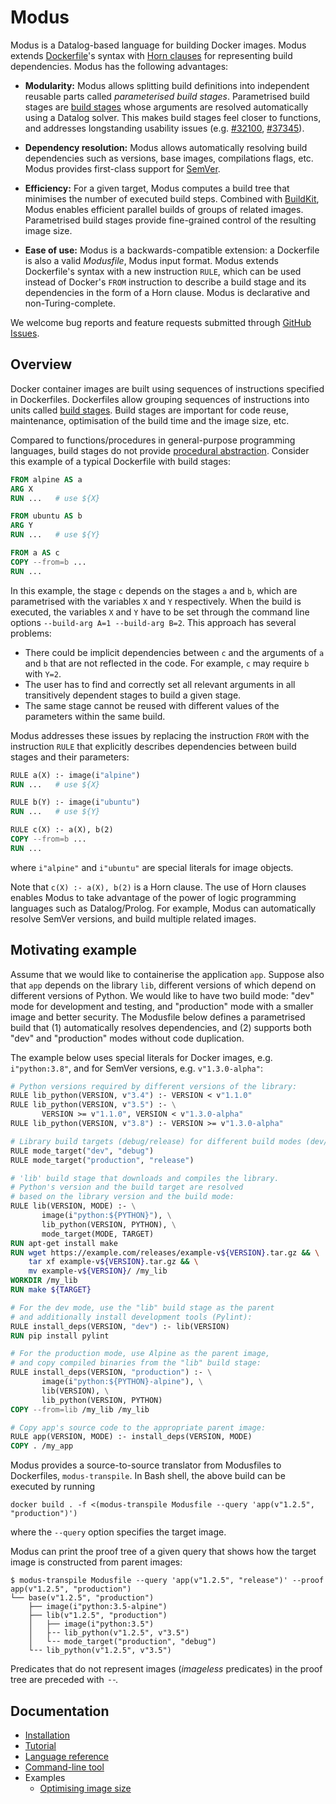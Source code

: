 # Modus

Modus is a Datalog-based language for building Docker images. Modus extends [Dockerfile](https://docs.docker.com/engine/reference/builder/)'s syntax with [Horn clauses](https://en.wikipedia.org/wiki/Horn_clause) for representing build dependencies. Modus has the following advantages:

- __Modularity:__ Modus allows splitting build definitions into independent reusable parts called _parameterised build stages_. Parametrised build stages are [build stages](https://docs.docker.com/develop/develop-images/multistage-build/) whose arguments are resolved automatically using a Datalog solver. This makes build stages feel closer to functions, and addresses longstanding usability issues (e.g. [#32100](https://github.com/moby/moby/issues/32100), [#37345](https://github.com/moby/moby/issues/32100)).

- __Dependency resolution:__ Modus allows automatically resolving build dependencies such as versions, base images, compilations flags, etc. Modus provides first-class support for [SemVer](https://semver.org/).

- __Efficiency:__ For a given target, Modus computes a build tree that minimises the number of executed build steps. Combined with [BuildKit](https://github.com/moby/buildkit), Modus enables efficient parallel builds of groups of related images. Parametrised build stages provide fine-grained control of the resulting image size.

- __Ease of use:__ Modus is a backwards-compatible extension: a Dockerfile is also a valid _Modusfile_, Modus input format. Modus extends Dockerfile's syntax with a new instruction `RULE`, which can be used instead of Docker's `FROM` instruction to describe a build stage and its dependencies in the form of a Horn clause. Modus is declarative and non-Turing-complete.

We welcome bug reports and feature requests submitted through [GitHub Issues](https://github.com/mechtaev/modus/issues).

## Overview

Docker container images are built using sequences of instructions specified in Dockerfiles. Dockerfiles allow grouping sequences of instructions into units called [build stages](https://docs.docker.com/develop/develop-images/multistage-build/). Build stages are important for code reuse, maintenance, optimisation of the build time and the image size, etc.

Compared to functions/procedures in general-purpose programming languages, build stages do not provide [procedural abstraction](http://www.eecs.qmul.ac.uk/~mmh/AMCM048/abstraction/procedural.html). Consider this example of a typical Dockerfile with build stages:

```Dockerfile
FROM alpine AS a
ARG X
RUN ...   # use ${X}

FROM ubuntu AS b
ARG Y
RUN ...   # use ${Y}

FROM a AS c
COPY --from=b ...
RUN ...
```

In this example, the stage `c` depends on the stages `a` and `b`, which are parametrised with the variables `X` and `Y` respectively. When the build is executed, the variables `X` and `Y` have to be set through the command line options `--build-arg A=1 --build-arg B=2`. This approach has several problems:
- There could be implicit dependencies between `c` and the arguments of `a` and `b` that are not reflected in the code. For example, `c` may require `b` with `Y=2`.
- The user has to find and correctly set all relevant arguments in all transitively dependent stages to build a given stage.
- The same stage cannot be reused with different values of the parameters within the same build.

Modus addresses these issues by replacing the instruction `FROM` with the instruction `RULE` that explicitly describes dependencies between build stages and their parameters:

```Dockerfile
RULE a(X) :- image(i"alpine")
RUN ...   # use ${X}

RULE b(Y) :- image(i"ubuntu")
RUN ...   # use ${Y}

RULE c(X) :- a(X), b(2)
COPY --from=b ...
RUN ...
```

where `i"alpine"` and `i"ubuntu"` are special literals for image objects.

Note that `c(X) :- a(X), b(2)` is a Horn clause. The use of Horn clauses enables Modus to take advantage of the power of logic programming languages such as Datalog/Prolog. For example, Modus can automatically resolve SemVer versions, and build multiple related images.


## Motivating example

Assume that we would like to containerise the application `app`. Suppose also that `app` depends on the library `lib`, different versions of which depend on different versions of Python. We would like to have two build mode: "dev" mode for development and testing, and "production" mode with a smaller image and better security. The Modusfile below defines a parametrised build that (1) automatically resolves dependencies, and (2) supports both "dev" and "production" modes without code duplication. 

The example below uses special literals for Docker images, e.g. `i"python:3.8"`, and for SemVer versions, e.g. `v"1.3.0-alpha"`:

```Dockerfile
# Python versions required by different versions of the library:
RULE lib_python(VERSION, v"3.4") :- VERSION < v"1.1.0"
RULE lib_python(VERSION, v"3.5") :- \
       VERSION >= v"1.1.0", VERSION < v"1.3.0-alpha"
RULE lib_python(VERSION, v"3.8") :- VERSION >= v"1.3.0-alpha"

# Library build targets (debug/release) for different build modes (dev/production):
RULE mode_target("dev", "debug")
RULE mode_target("production", "release")

# 'lib' build stage that downloads and compiles the library. 
# Python's version and the build target are resolved
# based on the library version and the build mode:
RULE lib(VERSION, MODE) :- \
       image(i"python:${PYTHON}"), \
       lib_python(VERSION, PYTHON), \
       mode_target(MODE, TARGET)
RUN apt-get install make
RUN wget https://example.com/releases/example-v${VERSION}.tar.gz && \
    tar xf example-v${VERSION}.tar.gz && \
    mv example-v${VERSION}/ /my_lib
WORKDIR /my_lib
RUN make ${TARGET}

# For the dev mode, use the "lib" build stage as the parent
# and additionally install development tools (Pylint):
RULE install_deps(VERSION, "dev") :- lib(VERSION)
RUN pip install pylint

# For the production mode, use Alpine as the parent image, 
# and copy compiled binaries from the "lib" build stage:
RULE install_deps(VERSION, "production") :- \
       image(i"python:${PYTHON}-alpine"), \
       lib(VERSION), \
       lib_python(VERSION, PYTHON)
COPY --from=lib /my_lib /my_lib

# Copy app's source code to the appropriate parent image:
RULE app(VERSION, MODE) :- install_deps(VERSION, MODE)
COPY . /my_app
```

Modus provides a source-to-source translator from Modusfiles to Dockerfiles, `modus-transpile`. In Bash shell, the above build can be executed by running 

    docker build . -f <(modus-transpile Modusfile --query 'app(v"1.2.5", "production")')

where the `--query` option specifies the target image.

Modus can print the proof tree of a given query that shows how the target image is constructed from parent images:

    $ modus-transpile Modusfile --query 'app(v"1.2.5", "release")' --proof
    app(v"1.2.5", "production")
    └── base(v"1.2.5", "production")
        ├── image(i"python:3.5-alpine")
        ├── lib(v"1.2.5", "production")
        │   ├── image(i"python:3.5")
        │   ├╶╶ lib_python(v"1.2.5", v"3.5")
        │   └╶╶ mode_target("production", "debug")
        └╶╶ lib_python(v"1.2.5", v"3.5")

Predicates that do not represent images (_imageless_ predicates) in the proof tree are preceded with `╶╶`.

## Documentation

- [Installation](doc/installation.md)
- [Tutorial](doc/tutorial.md)
- [Language reference](doc/language-reference.md)
- [Command-line tool](doc/command-line-tool.md)
- Examples
  - [Optimising image size](doc/example/optimising-image-size.md)
